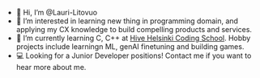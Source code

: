 - 👋 Hi, I’m @Lauri-Litovuo
- 👀 I’m interested in learning new thing in programming domain, and applying my CX knowledge to build compelling products and services.
- 🌱 I’m currently learning C, C++ at [Hive Helsinki Coding School](https://www.hive.fi/en/). Hobby projects include learningn ML, genAI finetuning and building games.
- 💻 Looking for a Junior Developer positions! Contact me if you want to hear more about me.

<!---
Lauri-Litovuo/Lauri-Litovuo is a ✨ special ✨ repository because its `README.md` (this file) appears on your GitHub profile.
You can click the Preview link to take a look at your changes.
--->
